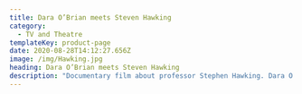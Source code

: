 ```yaml
---
title: Dara O’Brian meets Steven Hawking
category:
  - TV and Theatre
templateKey: product-page
date: 2020-08-28T14:12:27.656Z
image: /img/Hawking.jpg
heading: Dara O’Brian meets Steven Hawking
description: "Documentary film about professor Stephen Hawking. Dara O Briain spends time with his boyhood hero in Cambridge.\t\t\t\t\t\t"
---
```


